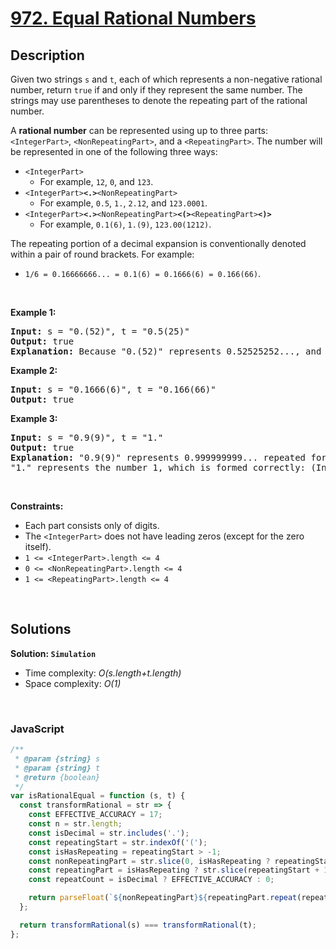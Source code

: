 # [972. Equal Rational Numbers](https://leetcode.com/problems/equal-rational-numbers)

## Description

<div class="elfjS" data-track-load="description_content"><p>Given two strings <code>s</code> and <code>t</code>, each of which represents a non-negative rational number, return <code>true</code> if and only if they represent the same number. The strings may use parentheses to denote the repeating part of the rational number.</p>

<p>A <strong>rational number</strong> can be represented using up to three parts: <code>&lt;IntegerPart&gt;</code>, <code>&lt;NonRepeatingPart&gt;</code>, and a <code>&lt;RepeatingPart&gt;</code>. The number will be represented in one of the following three ways:</p>

<ul>
	<li><code>&lt;IntegerPart&gt;</code>
    <ul>
    	<li>For example, <code>12</code>, <code>0</code>, and <code>123</code>.</li>
    </ul>
    </li>
    <li><code>&lt;IntegerPart&gt;<strong>&lt;.&gt;</strong>&lt;NonRepeatingPart&gt;</code>
    <ul>
    	<li>For example, <code>0.5</code>, <code>1.</code>, <code>2.12</code>, and <code>123.0001</code>.</li>
    </ul>
    </li>
    <li><code>&lt;IntegerPart&gt;<strong>&lt;.&gt;</strong>&lt;NonRepeatingPart&gt;<strong>&lt;(&gt;</strong>&lt;RepeatingPart&gt;<strong>&lt;)&gt;</strong></code>
    <ul>
    	<li>For example, <code>0.1(6)</code>, <code>1.(9)</code>, <code>123.00(1212)</code>.</li>
    </ul>
    </li>

</ul>

<p>The repeating portion of a decimal expansion is conventionally denoted within a pair of round brackets. For example:</p>

<ul>
	<li><code>1/6 = 0.16666666... = 0.1(6) = 0.1666(6) = 0.166(66)</code>.</li>
</ul>

<p>&nbsp;</p>
<p><strong class="example">Example 1:</strong></p>

<pre><strong>Input:</strong> s = "0.(52)", t = "0.5(25)"
<strong>Output:</strong> true
<strong>Explanation:</strong> Because "0.(52)" represents 0.52525252..., and "0.5(25)" represents 0.52525252525..... , the strings represent the same number.
</pre>

<p><strong class="example">Example 2:</strong></p>

<pre><strong>Input:</strong> s = "0.1666(6)", t = "0.166(66)"
<strong>Output:</strong> true
</pre>

<p><strong class="example">Example 3:</strong></p>

<pre><strong>Input:</strong> s = "0.9(9)", t = "1."
<strong>Output:</strong> true
<strong>Explanation:</strong> "0.9(9)" represents 0.999999999... repeated forever, which equals 1.  [<a href="https://en.wikipedia.org/wiki/0.999..." target="_blank">See this link for an explanation.</a>]
"1." represents the number 1, which is formed correctly: (IntegerPart) = "1" and (NonRepeatingPart) = "".
</pre>

<p>&nbsp;</p>
<p><strong>Constraints:</strong></p>

<ul>
	<li>Each part consists only of digits.</li>
	<li>The <code>&lt;IntegerPart&gt;</code> does not have leading zeros (except for the zero itself).</li>
	<li><code>1 &lt;= &lt;IntegerPart&gt;.length &lt;= 4</code></li>
	<li><code>0 &lt;= &lt;NonRepeatingPart&gt;.length &lt;= 4</code></li>
	<li><code>1 &lt;= &lt;RepeatingPart&gt;.length &lt;= 4</code></li>
</ul>
</div>

<p>&nbsp;</p>

## Solutions

**Solution: `Simulation`**

- Time complexity: <em>O(s.length+t.length)</em>
- Space complexity: <em>O(1)</em>

<p>&nbsp;</p>

### **JavaScript**

```js
/**
 * @param {string} s
 * @param {string} t
 * @return {boolean}
 */
var isRationalEqual = function (s, t) {
  const transformRational = str => {
    const EFFECTIVE_ACCURACY = 17;
    const n = str.length;
    const isDecimal = str.includes('.');
    const repeatingStart = str.indexOf('(');
    const isHasRepeating = repeatingStart > -1;
    const nonRepeatingPart = str.slice(0, isHasRepeating ? repeatingStart : n);
    const repeatingPart = isHasRepeating ? str.slice(repeatingStart + 1, -1) : '0';
    const repeatCount = isDecimal ? EFFECTIVE_ACCURACY : 0;

    return parseFloat(`${nonRepeatingPart}${repeatingPart.repeat(repeatCount)}`);
  };

  return transformRational(s) === transformRational(t);
};
```
